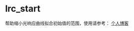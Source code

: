 # lrc_start

帮助缩小光响应曲线拟合初始值的范围，使用请参考：
[个人博客](https://eager-tesla-1ba0ad.netlify.com/post/2018/09/25/lrc-start/)